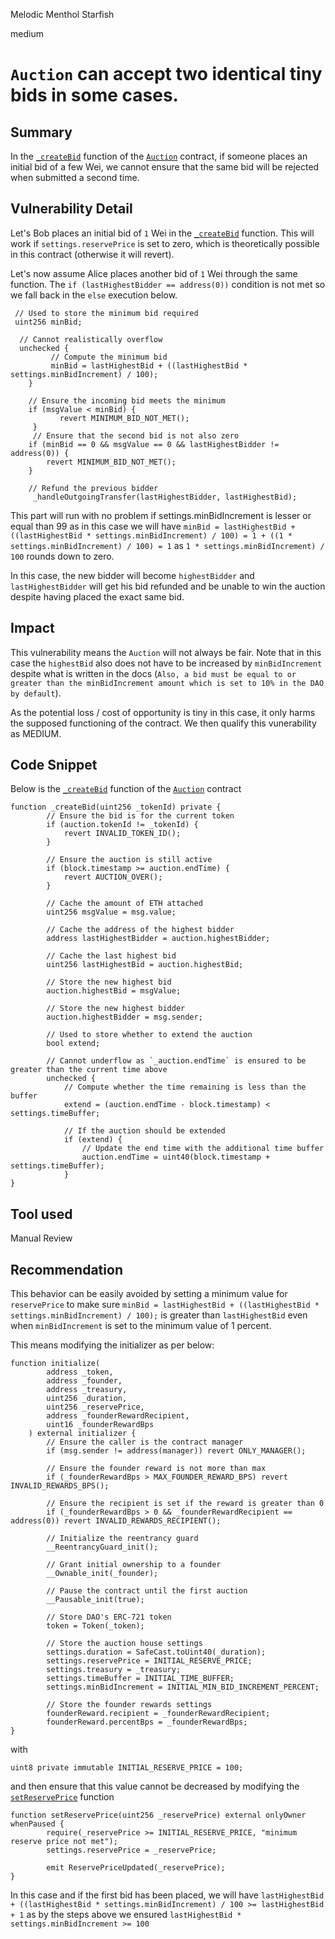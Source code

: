 Melodic Menthol Starfish

medium

# ```Auction``` can accept two identical tiny bids in some cases.

## Summary

In the [```_createBid```](https://github.com/sherlock-audit/2023-09-nounsbuilder/blob/main/nouns-protocol/src/auction/Auction.sol#L158-L197) function of the [```Auction```](https://github.com/sherlock-audit/2023-09-nounsbuilder/blob/main/nouns-protocol/src/auction/Auction.sol) contract, if someone places an initial bid of a few Wei, we cannot ensure that the same bid will be rejected when submitted a second time.

## Vulnerability Detail

Let's Bob places an initial bid of ```1``` Wei in the [```_createBid```](https://github.com/sherlock-audit/2023-09-nounsbuilder/blob/main/nouns-protocol/src/auction/Auction.sol#L158-L197) function. This will work if ```settings.reservePrice``` is set to zero, which is theoretically possible in this contract (otherwise it will revert).

Let's now assume Alice places another bid of ```1``` Wei through the same function. The ```if (lastHighestBidder == address(0))``` condition is not met so we fall back in the ```else``` execution below.

```solidity
 // Used to store the minimum bid required
 uint256 minBid;

  // Cannot realistically overflow
  unchecked {
         // Compute the minimum bid
         minBid = lastHighestBid + ((lastHighestBid * settings.minBidIncrement) / 100);
    }

    // Ensure the incoming bid meets the minimum
    if (msgValue < minBid) {
           revert MINIMUM_BID_NOT_MET();
     }
     // Ensure that the second bid is not also zero
    if (minBid == 0 && msgValue == 0 && lastHighestBidder != address(0)) {
        revert MINIMUM_BID_NOT_MET();
    }

    // Refund the previous bidder
     _handleOutgoingTransfer(lastHighestBidder, lastHighestBid);
```

This part will run with no problem if settings.minBidIncrement is lesser or equal than 99 as in this case we will have ```minBid = lastHighestBid + ((lastHighestBid * settings.minBidIncrement) / 100) = 1 + ((1 * settings.minBidIncrement) / 100) = 1``` as ```1 * settings.minBidIncrement) / 100``` rounds down to zero.

In this case, the new bidder will become ```highestBidder``` and ```lastHighestBidder``` will get his bid refunded and be unable to win the auction despite having placed the exact same bid. 

## Impact

This vulnerability means the ```Auction``` will not always be fair. Note that in this case the ```highestBid``` also does not have to be increased by ```minBidIncrement``` despite what is written in the docs (```Also, a bid must be equal to or greater than the minBidIncrement amount which is set to 10% in the DAO by default```).

As the potential loss / cost of opportunity is tiny in this case, it only harms the supposed functioning of the contract. We then qualify this vunerability as MEDIUM.

## Code Snippet

Below is the [```_createBid```](https://github.com/sherlock-audit/2023-09-nounsbuilder/blob/main/nouns-protocol/src/auction/Auction.sol#L158-L197) function of the [```Auction```](https://github.com/sherlock-audit/2023-09-nounsbuilder/blob/main/nouns-protocol/src/auction/Auction.sol) contract

```solidity
function _createBid(uint256 _tokenId) private {
        // Ensure the bid is for the current token
        if (auction.tokenId != _tokenId) {
            revert INVALID_TOKEN_ID();
        }

        // Ensure the auction is still active
        if (block.timestamp >= auction.endTime) {
            revert AUCTION_OVER();
        }

        // Cache the amount of ETH attached
        uint256 msgValue = msg.value;

        // Cache the address of the highest bidder
        address lastHighestBidder = auction.highestBidder;

        // Cache the last highest bid
        uint256 lastHighestBid = auction.highestBid;

        // Store the new highest bid
        auction.highestBid = msgValue;

        // Store the new highest bidder
        auction.highestBidder = msg.sender;

        // Used to store whether to extend the auction
        bool extend;

        // Cannot underflow as `_auction.endTime` is ensured to be greater than the current time above
        unchecked {
            // Compute whether the time remaining is less than the buffer
            extend = (auction.endTime - block.timestamp) < settings.timeBuffer;

            // If the auction should be extended
            if (extend) {
                // Update the end time with the additional time buffer
                auction.endTime = uint40(block.timestamp + settings.timeBuffer);
            }
}
```

## Tool used

Manual Review

## Recommendation

This behavior can be easily avoided by setting a minimum value for ```reservePrice``` to make sure ```minBid = lastHighestBid + ((lastHighestBid * settings.minBidIncrement) / 100);``` is greater than ```lastHighestBid``` even when ```minBidIncrement``` is set to the minimum value of 1 percent.

This means modifying the initializer as per below:

```solidity
function initialize(
        address _token,
        address _founder,
        address _treasury,
        uint256 _duration,
        uint256 _reservePrice,
        address _founderRewardRecipient,
        uint16 _founderRewardBps
    ) external initializer {
        // Ensure the caller is the contract manager
        if (msg.sender != address(manager)) revert ONLY_MANAGER();

        // Ensure the founder reward is not more than max
        if (_founderRewardBps > MAX_FOUNDER_REWARD_BPS) revert INVALID_REWARDS_BPS();

        // Ensure the recipient is set if the reward is greater than 0
        if (_founderRewardBps > 0 && _founderRewardRecipient == address(0)) revert INVALID_REWARDS_RECIPIENT();

        // Initialize the reentrancy guard
        __ReentrancyGuard_init();

        // Grant initial ownership to a founder
        __Ownable_init(_founder);

        // Pause the contract until the first auction
        __Pausable_init(true);

        // Store DAO's ERC-721 token
        token = Token(_token);

        // Store the auction house settings
        settings.duration = SafeCast.toUint40(_duration);
        settings.reservePrice = INITIAL_RESERVE_PRICE;
        settings.treasury = _treasury;
        settings.timeBuffer = INITIAL_TIME_BUFFER;
        settings.minBidIncrement = INITIAL_MIN_BID_INCREMENT_PERCENT;

        // Store the founder rewards settings
        founderReward.recipient = _founderRewardRecipient;
        founderReward.percentBps = _founderRewardBps;
}
```

with 

```solidity
uint8 private immutable INITIAL_RESERVE_PRICE = 100;
```

and then ensure that this value cannot be decreased by modifying the [```setReservePrice```](https://github.com/sherlock-audit/2023-09-nounsbuilder/blob/main/nouns-protocol/src/auction/Auction.sol#L416-L420) function

```solidity
function setReservePrice(uint256 _reservePrice) external onlyOwner whenPaused {
        require(_reservePrice >= INITIAL_RESERVE_PRICE, "minimum reserve price not met");
        settings.reservePrice = _reservePrice;

        emit ReservePriceUpdated(_reservePrice);
}
```

In this case and if the first bid has been placed, we will have ```lastHighestBid + ((lastHighestBid * settings.minBidIncrement) / 100 >= lastHighestBid + 1``` as by the steps above we ensured ```lastHighestBid * settings.minBidIncrement >= 100```

